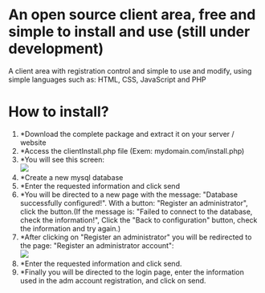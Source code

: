 # An open source client area, free and simple to install and use (still under development)

<p>A client area with registration control and simple to use and modify, using simple languages such as: HTML, CSS, JavaScript and PHP</p>

# How to install?
<ol>
  <li>*Download the complete package and extract it on your server / website</li>
  <li>*Access the clientInstall.php file (Exem: mydomain.com/install.php)</li>
  <li>*You will see this screen:<br><img src="https://i.ibb.co/DKmsC6x/01c.png"></li>
  <li>*Create a new mysql database</li>
  <li>*Enter the requested information and click send</li>
  <li>*You will be directed to a new page with the message: "Database successfully configured!". With a button: "Register an administrator", click the button.(If the message is: "Failed to connect to the database, check the information!", Click the "Back to configuration" button, check the information and try again.)</li>
  <li>*After clicking on "Register an administrator" you will be redirected to the page: "Register an administrator account":<br><img src="https://i.ibb.co/0M2PBxS/02c.png"></li>
  <li>*Enter the requested information and click send.</li>
  <li>*Finally you will be directed to the login page, enter the information used in the adm account registration, and click on send.</li>
</ol>











